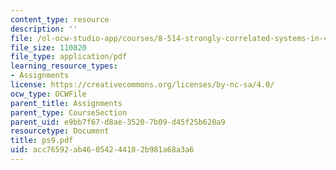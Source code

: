 ```yaml
---
content_type: resource
description: ''
file: /ol-ocw-studio-app/courses/8-514-strongly-correlated-systems-in-condensed-matter-physics-fall-2003/acc76592ab46054244182b981a68a3a6_ps9.pdf
file_size: 110820
file_type: application/pdf
learning_resource_types:
- Assignments
license: https://creativecommons.org/licenses/by-nc-sa/4.0/
ocw_type: OCWFile
parent_title: Assignments
parent_type: CourseSection
parent_uid: e9bb7f67-d8ae-3520-7b09-d45f25b620a9
resourcetype: Document
title: ps9.pdf
uid: acc76592-ab46-0542-4418-2b981a68a3a6
---
```

